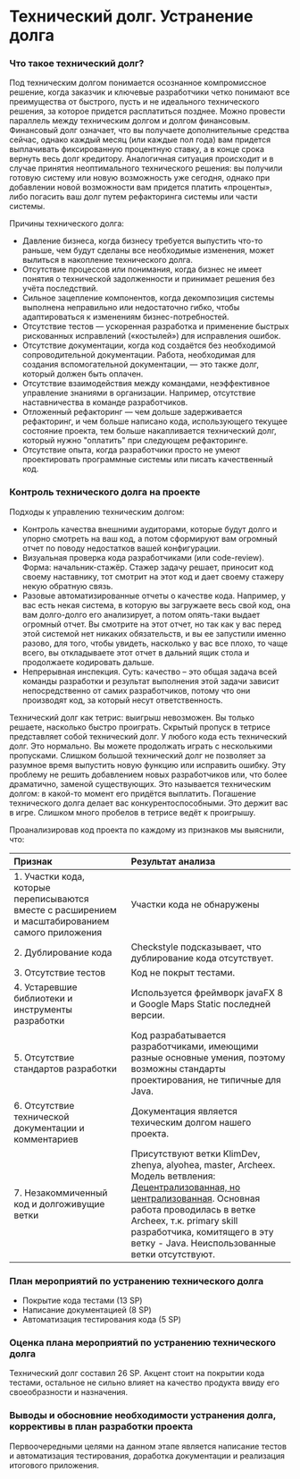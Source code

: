 # Технический долг. Устранение долга

### Что такое технический долг?
Под техническим долгом понимается осознанное компромиссное решение, когда заказчик и ключевые разработчики четко понимают все преимущества от быстрого, пусть и не идеального технического решения, за которое придется расплатиться позднее. Можно провести параллель между техническим долгом и долгом финансовым. Финансовый долг означает, что вы получаете дополнительные средства сейчас, однако каждый месяц (или каждые пол года) вам придется выплачивать фиксированную процентную ставку, а в конце срока вернуть весь долг кредитору. Аналогичная ситуация происходит и в случае принятия неоптимального технического решения: вы получили готовую систему или новую возможность уже сегодня, однако при добавлении новой возможности вам придется платить «проценты», либо погасить ваш долг путем рефакторинга системы или части системы.

Причины технического долга:
- Давление бизнеса, когда бизнесу требуется выпустить что-то раньше, чем будут сделаны все необходимые изменения, может вылиться в накопление технического долга.
- Отсутствие процессов или понимания, когда бизнес не имеет понятия о технической задолженности и принимает решения без учёта последствий.
- Сильное зацепление компонентов, когда декомпозиция системы выполнена неправильно или недостаточно гибко, чтобы адаптироваться к изменениям бизнес-потребностей.
- Отсутствие тестов — ускоренная разработка и применение быстрых рискованных исправлений («костылей») для исправления ошибок.
- Отсутствие документации, когда код создаётся без необходимой сопроводительной документации. Работа, необходимая для создания вспомогательной документации, — это также долг, который должен быть оплачен.
- Отсутствие взаимодействия между командами, неэффективное управление знаниями в организации. Например, отсутствие наставничества в команде разработчиков.
- Отложенный рефакторинг — чем дольше задерживается рефакторинг, и чем больше написано кода, использующего текущее состояние проекта, тем больше накапливается технический долг, который нужно "оплатить" при следующем рефакторинге.
- Отсутствие опыта, когда разработчики просто не умеют проектировать программные системы или писать качественный код.

### Контроль технического долга на проекте
Подходы к управлению техническим долгом:
- Контроль качества внешними аудиторами, которые будут долго и упорно смотреть на ваш код, а потом сформируют вам огромный отчет по поводу недостатков вашей конфигурации.
- Визуальная проверка кода разработчиками (или code-review). Форма: начальник-стажёр. Стажер задачу решает, приносит код своему наставнику, тот смотрит на этот код и дает своему стажеру некую обратную связь. 
- Разовые автоматизированные отчеты о качестве кода. Например, у вас есть некая система, в которую вы загружаете весь свой код, она вам долго-долго его анализирует, а потом опять-таки выдает огромный отчет. Вы смотрите на этот отчет, но так как у вас перед этой системой нет никаких обязательств, и вы ее запустили именно разово, для того, чтобы увидеть, насколько у вас все плохо, то чаще всего, вы откладываете этот отчет в дальний ящик стола и продолжаете кодировать дальше.
- Непрерывная инспекция. Суть: качество – это общая задача всей команды разработки и результат выполнения этой задачи зависит непосредственно от самих разработчиков, потому что они производят код, за который несут ответственность.

Технический долг как тетрис: выигрыш невозможен. Вы только решаете, насколько быстро проиграть.
Скрытый пропуск в тетрисе представляет собой технический долг.
У любого кода есть технический долг. Это нормально. Вы можете продолжать играть с несколькими пропусками.
Слишком большой технический долг не позволяет за разумное время выпустить новую функцию или исправить ошибку.
Эту проблему не решить добавлением новых разработчиков или, что более драматично, заменой существующих. Это называется техническим долгом: в какой-то момент его придётся выплатить.
Погашение технического долга делает вас конкурентоспособными. Это держит вас в игре.
Слишком много пробелов в тетрисе ведёт к проигрышу.

Проанализировав код проекта по каждому из признаков мы выяснили, что:

| Признак  | Результат анализа  |
| :---| :--- |
| 1. Участки кода, которые переписываются вместе с расширением и масштабированием самого приложения | Участки кода не обнаружены |
| 2. Дублирование кода | Checkstyle подсказывает, что дублирование кода отсутствует. |
| 3. Отсутствие тестов | Код не покрыт тестами. |
| 4. Устаревшие библиотеки и инструменты разработки  |  Используется фреймворк javaFX 8 и Google Maps Static последней версии. |
| 5. Отсутствие стандартов разработки | Код разрабатывается разработчиками, имеющими разные основные умения, поэтому возможны стандарты проектирования, не типичные для Java. |
| 6. Отсутствие технической документации и комментариев |Документация является техическим долгом нашего проекта. |
| 7. Незакоммиченный код и долгоживущие ветки | Присутствуют ветки KlimDev, zhenya, alyohea, master, Archeex. Модель ветвления: [Децентрализованная, но централизованная](https://habr.com/ru/post/106912/). Основная работа проводилась в ветке Archeex, т.к. primary skill разработчика, комитящего в эту ветку - Java. Неиспользованные ветки отсутствуют.|

### План мероприятий по устранению технического долга

- Покрытие кода тестами (13 SP)
- Написание документацией (8 SP)
- Автоматизация тестирования кода (5 SP)

### Оценка плана мероприятий по устранению технического долга
Технический долг составил 26 SP. Акцент стоит на покрытии кода тестами, остальное не сильно влияет на качество продукта ввиду его своеобразности и назначения.

### Выводы и обосновние необходимости устранения долга, коррективы в план разработки проекта

Первоочередными целями на данном этапе является написание тестов и автоматизация тестирования, доработка документации и реализация итогового приложения.
